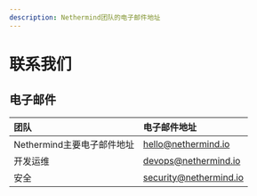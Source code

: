 ```yaml
---
description: Nethermind团队的电子邮件地址
---
```


# 联系我们

## 电子邮件

| 团队 | 电子邮件地址 |
| :--- | :--- |
| Nethermind主要电子邮件地址 | hello@nethermind.io |
| 开发运维 | devops@nethermind.io |
| 安全 | security@nethermind.io |



